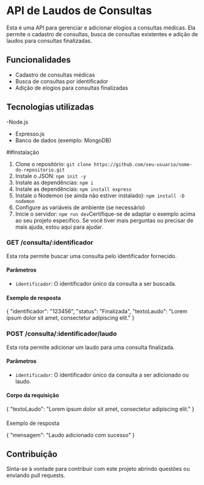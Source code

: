 # API de Laudos de Consultas

Esta é uma API para gerenciar e adicionar elogios a consultas médicas. Ela permite o cadastro de consultas, busca de consultas existentes e adição de laudos para consultas finalizadas.

## Funcionalidades

- Cadastro de consultas médicas
- Busca de consultas por identificador
- Adição de elogios para consultas finalizadas

## Tecnologias utilizadas

-Node.js
- Expresso.js
- Banco de dados (exemplo: MongoDB)

##Instalação

1. Clone o repositório: `git clone https://github.com/seu-usuario/nome-do-repositorio.git`
2. Instale o JSON: `npm init -y`
3. Instale as dependências: `npm i`
4. Instale as dependências: `npm install express`
5. Instale o Nodemon (se ainda não estiver instalado): `npm install -D nodemon`
6. Configure as variáveis ​​de ambiente (se necessário)
7. Inicie o servidor: `npm run dev`Certifique-se de adaptar o exemplo acima ao seu projeto específico. Se você tiver mais perguntas ou precisar de mais ajuda, estou aqui para ajudar.

### GET /consulta/:identificador

Esta rota permite buscar uma consulta pelo identificador fornecido.

#### Parâmetros

- `identificador`: O identificador único da consulta a ser buscada.

#### Exemplo de resposta

{
  "identificador": "123456",
  "status": "Finalizada",
  "textoLaudo": "Lorem ipsum dolor sit amet, consectetur adipiscing elit."
}

### POST /consulta/:identificador/laudo

Esta rota permite adicionar um laudo para uma consulta finalizada.

#### Parâmetros

- `identificador`: O identificador único da consulta a ser adicionado ou laudo.

#### Corpo da requisição

{
  "textoLaudo": "Lorem ipsum dolor sit amet, consectetur adipiscing elit."
}
####

 Exemplo de resposta

{
  "mensagem": "Laudo adicionado com sucesso"
}
## Contribuição

Sinta-se à vontade para contribuir com este projeto abrindo questões ou enviando pull requests.
